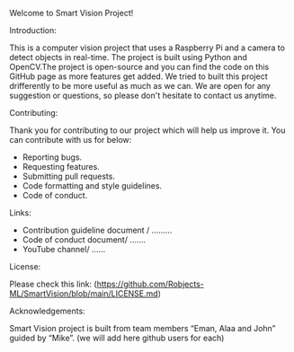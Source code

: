 Welcome to Smart Vision Project!

Introduction:

This is a computer vision project that uses a Raspberry Pi and a camera to detect objects in real-time. The project is built using Python and OpenCV.The project is open-source and you can find the code on this GitHub page as more features get added. We tried to built this project drifferently to be more useful as much as we can. We are open for any suggestion or questions, so please don't hesitate to contact us anytime.

Contributing:

Thank you for contributing to our project which will help us improve it. You can contribute with us for below:
-	Reporting bugs.
-	Requesting features.
-	Submitting pull requests.
-	Code formatting and style guidelines.
-	Code of conduct.

Links:
-	Contribution guideline document / ………
-	Code of conduct document/ …….
-	YouTube channel/ …… 

License:

Please check this link: (https://github.com/Robjects-ML/SmartVision/blob/main/LICENSE.md)

Acknowledgements:

Smart Vision project is built from team members “Eman, Alaa and John” guided by “Mike”.  (we will add here github users for each)
